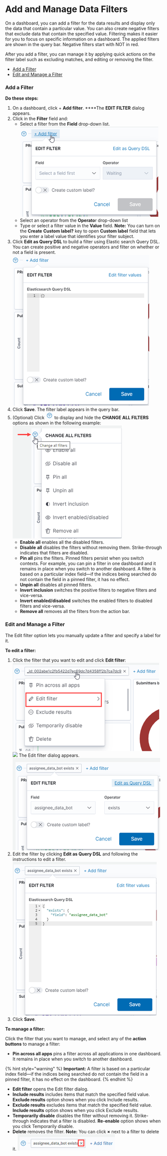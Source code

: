 # Add and Manage Data Filters

On a dashboard, you can add a filter for the data results and display only the data that contain a particular value. You can also create negative filters that exclude data that contain the specified value. Filtering makes it easier for you to focus on specific information on a dashboard. The applied filters are shown in the query bar. Negative filters start with NOT in red.

After you add a filter, you can manage it by applying quick actions on the filter label such as excluding matches, and editing or removing the filter.

* [Add a Filter](add-and-manage-data-filters.md#AddandManageDataFilters-AddaFilter)
* [Edit and Manage a Filter](add-and-manage-data-filters.md#AddandManageDataFilters-EditandManageaFilter)

### Add a Filter <a id="AddandManageDataFilters-AddaFilter"></a>

**Do these steps:**

1. On a dashboard, click + **Add filter**. ****The **EDIT FILTER** dialog appears.
2. Click in the **Filter** field and:
   * Select a filter from the **Field** drop-down list.  ![](../../.gitbook/assets/add-filter.png) 
   * Select an operator from the **Operato**r drop-down list
   * Type or select a filter value in the **Value** field. **Note:** You can turn on the **Create** **Custom label?** key to open **Custom label** field that lets you enter a label value that identifies your filter subject.
3. Click **Edit as Query DSL** to build a filter using Elastic search Query DSL. You can create positive and negative operators and filter on whether or not a field is present.  ![](../../.gitbook/assets/edit-as-query-dsl.png)  
4. Click **Save**. The filter label appears in the query bar.
5. \(Optional\) Click ![](../../.gitbook/assets/change-filter-icon.png) to display and hide the **CHANGE ALL FILTERS** options as shown in the following example:  ![](../../.gitbook/assets/change-filter-options.png)
   * **Enable all** enables all the disabled filters.
   * **Disable** **all** disables the filters without removing them. Strike-through indicates that filters are disabled.
   * **Pin all** pins the filters. Pinned filters persist when you switch contexts. For example, you can pin a filter in one dashboard and it remains in place when you switch to another dashboard. A filter is based on a particular index field—if the indices being searched do not contain the field in a pinned filter, it has no effect.
   * **Unpin all** disables all pinned filters.
   * **Invert inclusion** switches the positive filters to negative filters and vice-versa.
   * **Invert enabled/disabled** switches the enabled filters to disabled filters and vice-versa.
   * **Remove all** removes all the filters from the action bar.

### Edit and Manage a Filter <a id="AddandManageDataFilters-EditandManageaFilter"></a>

The Edit filter option lets you manually update a filter and specify a label for it.

**To edit a filter:**

1. Click the filter that you want to edit and click **Edit filter**:  ![](../../.gitbook/assets/edit-filter.png)  ![](https://docs.linuxfoundation.org/download/attachments/18088146/edit%20filter.PNG?version=1&modificationDate=1583236994028&api=v2) The Edit filter dialog appears.  ![](../../.gitbook/assets/edit-filter-values.png)  
2. Edit the filter by clicking **Edit as Query DSL** and following the instructions to edit a filter.    ![](../../.gitbook/assets/edit-filter-as-query-dsl.png)  
3. Click **Save**.

**To manage a filter:**

Click the filter that you want to manage,  and select any of the **action buttons** to manage a filter:

* **Pin across all apps**  pins a filter across all applications in one dashboard. It remains in place when you switch to another dashboard. 

{% hint style="warning" %}
**Important:** A filter is based on a particular index field—if the indices being searched do not contain the field in a pinned filter, it has no effect on the dashboard.
{% endhint %}

* **Edit filter** opens the Edit filter dialog.
* **Include results** includes items that match the specified field value. **Exclude results** option shows when you click Include results.
* **Exclude results** excludes items that match the specified field value. **Include results** option shows when you click Exclude results.
* **Temporarily disable** disables the filter without removing it. Strike-through indicates that a filter is disabled. **Re-enable** option shows when you click Temporarily disable.
* **Delete** removes the filter. **Note:** You can click **×** next to a filter to delete it.  ![](../../.gitbook/assets/delete-filter.png) 



